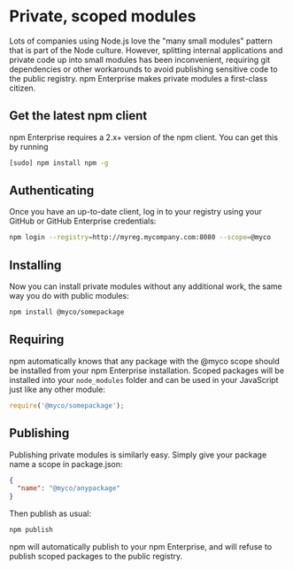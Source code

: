 <!--
order: 4
title: Using npm Enterprise
-->

# Private, scoped modules

Lots of companies using Node.js love the "many small modules" pattern that is
part of the Node culture. However, splitting internal applications and private
code up into small modules has been inconvenient, requiring git dependencies or
other workarounds to avoid publishing sensitive code to the public registry.
npm Enterprise makes private modules a first-class citizen.

## Get the latest npm client

npm Enterprise requires a 2.x+ version of the npm client. You can get this
by running

```sh
[sudo] npm install npm -g
 ```

## Authenticating

Once you have an up-to-date client, log in to your registry using your
GitHub or GitHub Enterprise credentials:

```sh
npm login --registry=http://myreg.mycompany.com:8080 --scope=@myco
```

## Installing

Now you can install private modules without any additional work, the same way
you do with public modules:

```sh
npm install @myco/somepackage
```

## Requiring

npm automatically knows that any package with the @myco scope should be
installed from your npm Enterprise installation. Scoped packages will be installed into
your `node_modules` folder and can be used in your JavaScript just like any
other module:

```js
require('@myco/somepackage');
```

## Publishing

Publishing private modules is similarly easy. Simply give your package
name a scope in package.json:

```json
{
  "name": "@myco/anypackage"
}
```

Then publish as usual:

```sh
npm publish
```

npm will automatically publish to your npm Enterprise, and will refuse to publish scoped
packages to the public registry.
